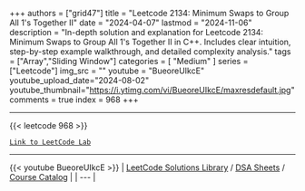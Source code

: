 
+++
authors = ["grid47"]
title = "Leetcode 2134: Minimum Swaps to Group All 1's Together II"
date = "2024-04-07"
lastmod = "2024-11-06"
description = "In-depth solution and explanation for Leetcode 2134: Minimum Swaps to Group All 1's Together II in C++. Includes clear intuition, step-by-step example walkthrough, and detailed complexity analysis."
tags = ["Array","Sliding Window"]
categories = [
    "Medium"
]
series = ["Leetcode"]
img_src = ""
youtube = "BueoreUIkcE"
youtube_upload_date="2024-08-02"
youtube_thumbnail="https://i.ytimg.com/vi/BueoreUIkcE/maxresdefault.jpg"
comments = true
index = 968
+++



---
{{< leetcode 968 >}}

[`Link to LeetCode Lab`](https://leetcode.com/problems/minimum-swaps-to-group-all-1s-together-ii/description/)

---
{{< youtube BueoreUIkcE >}}
| [LeetCode Solutions Library](https://grid47.xyz/leetcode/) / [DSA Sheets](https://grid47.xyz/sheets/) / [Course Catalog](https://grid47.xyz/courses/) |
| --- |
